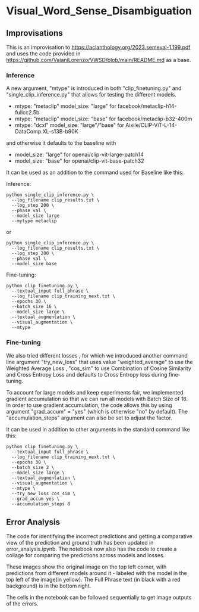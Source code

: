 # Visual_Word_Sense_Disambiguation

## Improvisations


This is an improvisation to  https://aclanthology.org/2023.semeval-1.199.pdf and uses the code provided in https://github.com/VaianiLorenzo/VWSD/blob/main/README.md as a base.

### Inference

A new argument, "mtype" is introduced in both "clip_finetuning.py" and "single_clip_inference.py" that allows for testing the different models. 
- mtype: "metaclip" model_size: "large" for facebook/metaclip-h14-fullcc2.5b
- mtype: "metaclip" model_size: "base" for facebook/metaclip-b32-400m
- mtype: "dcxl" model_size: "large"/"base" for Aixile/CLIP-ViT-L-14-DataComp.XL-s13B-b90K

and otherwise it defaults to the baseline with 
- model_size: "large" for openai/clip-vit-large-patch14
- model_size: "base" for openai/clip-vit-base-patch32

It can be used as an addition to the command used for Baseline like this:

Inference:
```
python single_clip_inference.py \
  --log_filename clip_results.txt \
  --log_step 200 \
  --phase val \
  --model_size large
  --mytype metaclip
```
or 
```
python single_clip_inference.py \
  --log_filename clip_results.txt \
  --log_step 200 \
  --phase val \
  --model_size base
```
Fine-tuning: 

```
python clip_finetuning.py \      
  --textual_input full_phrase \                           
  --log_filename clip_training_next.txt \
  --epochs 30 \
  --batch_size 16 \                                                       
  --model_size large \
  --textual_augmentation \
  --visual_augmentation \
  --mtype

```

### Fine-tuning
We also tried different losses , for which we introduced another command line argument "try_new_loss" that uses value "weighted_average" to use the Weighted Average Loss , "cos_sim" to use Combination of Cosine Similarity and Cross Entropy Loss and defaults to Cross Entropy loss during fine-tuning.

To account for large models and keep experiments fair, we implemented gradient accumulation so that we can run all models with Batch Size of 16. In order to use gradient accumulation, the code allows this by using argument "grad_accum" = "yes" (which is otherwise "no" by default). The "accumulation_steps" argument can also be set to adjust the factor. 

It can be used in addition to other arguments in the standard command like this:

```
python clip_finetuning.py \      
  --textual_input full_phrase \                           
  --log_filename clip_training_next.txt \
  --epochs 30 \
  --batch_size 2 \                                                       
  --model_size large \
  --textual_augmentation \
  --visual_augmentation \
  --mtype \ 
  --try_new_loss cos_sim \
  --grad_accum yes \
  --accumulation_steps 8

```
## Error Analysis

The code for identifying the incorrect predictions and getting a comparative view of the prediction and ground truth has been updated in error_analysis.ipynb. The notebook now also has the code to create a collage for comparing the predictions across models and losses. 

These images show the original
image on the top left corner, with predictions from
different models around it - labeled with the model
in the top left of the image(in yellow). The Full
Phrase text (in black with a red background) is in
the bottom right. 

The cells in the notebook can be followed sequentially to get image outputs of the errors.



